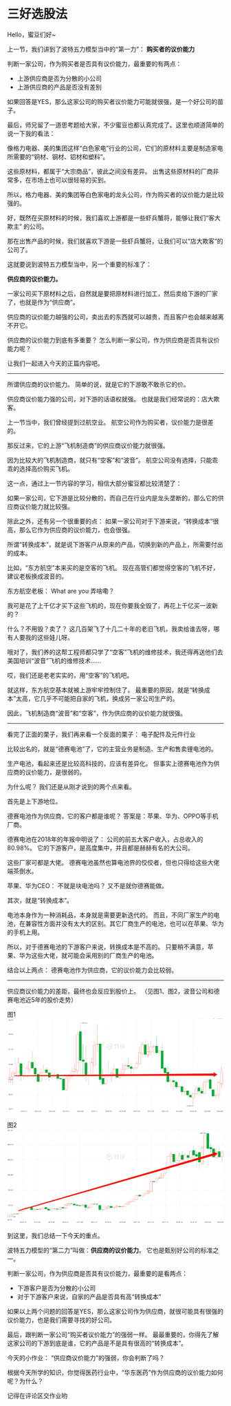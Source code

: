 # 三好选股法

Hello，蜜豆们好~

上一节，我们讲到了波特五力模型当中的“第一力”：
**购买者的议价能力**

判断一家公司，作为购买者是否具有议价能力，最重要的有两点：

- 上游供应商是否为分散的小公司
- 上游供应商的产品是否没有差别

如果回答是YES，那么这家公司的购买者议价能力可能就很强，是一个好公司的苗子。

最后，师兄留了一道思考题给大家，不少蜜豆也都认真完成了。这里也顺道简单的说一下我的看法：

像格力电器、美的集团这样“白色家电”行业的公司，它们的原材料主要是制造家电所需要的“铜材、钢材、铝材和塑料”。

这些原材料，都属于“大宗商品”，彼此之间没有差异。
出售这些原材料的厂商非常多，在市场上也可以很轻易的买到。

所以，格力电器、美的集团等白色家电的龙头公司，作为购买者的议价能力是比较强的。


好，既然在买原材料的时候，我们喜欢上游都是一些虾兵蟹将，能够让我们“客大欺主” 的公司。

那在出售产品的时候，我们就喜欢下游是一些虾兵蟹将，让我们可以“店大欺客”的公司了。

这就要说到波特五力模型当中，另一个重要的标准了：

**供应商的议价能力。**

一家公司买下原材料之后，自然就是要把原材料进行加工，然后卖给下游的厂家了，也就是作为“供应商”。

供应商的议价能力越强的公司，卖出去的东西就可以越贵，而且客户也会越来越离不开它。

供应商的议价能力到底有多重要？
怎么判断一家公司，作为供应商是否具有议价能力呢？

让我们一起进入今天的正篇内容吧。

---

所谓供应商的议价能力。
简单的说，就是它的下游敢不敢杀它的价。

供应商议价能力强的公司，对下游的话语权就强。
也就是我们经常说的：店大欺客。

上一节当中，我们曾经提到过航空业。
航空公司作为购买者，议价能力是很差的。

那反过来，它的上游“飞机制造商”的供应商议价能力就很强。

因为比较大的飞机制造商，就只有“空客”和“波音”。
航空公司没有选择，只能乖乖的选择高价购买飞机。

这一点，通过上一节内容的学习，相信大部分蜜豆都比较清楚了：

如果一家公司，它下游是比较分散的，而自己在行业内是龙头垄断的，那么它的供应商议价能力就比较强。


除此之外，还有另一个很重要的点：
如果一家公司对于下游来说，“转换成本”很高，那么它作为供应商的议价能力，也会很强。

所谓“转换成本”，就是说下游客户从原来的产品，切换到新的产品上，所需要付出的成本。

比如，“东方航空”本来买的是空客的飞机。
现在高管们都觉得空客的飞机不好，建议老板换成波音的。

东方航空老板：
What are you 弄啥嘞？

我可是花了上千亿才买下这些飞机的，现在你要我全毁了，再花上千亿买一波新的？

什么？不用毁？卖了？
这几百架飞了十几二十年的老旧飞机，我卖给谁去呀，哪有人要我的这些娃儿呀。

哦对了，我们养的这帮工程师都只学了“空客”飞机的维修技术，我还得再送他们去美国培训“波音”飞机的维修技术……

哎，我们还是老老实实的，用“空客”的飞机吧。

就这样，东方航空基本就被上游牢牢控制住了。
最重要的原因，就是“转换成本”太高，它几乎不可能把自家的飞机，换成另一家公司生产的。

因此，飞机制造商“波音”和“空客”，作为供应商的议价能力就很强。

---

看完了正面的栗子，我们再来看一个反面的栗子：
电子配件及元件行业

比较出名的，就是“德赛电池”了，它的主营业务是制造、生产和售卖锂电池的。

生产电池，看起来还是比较高科技的，应该有差异化。
但事实上德赛电池作为供应商的议价能力，是很弱的。

为什么呢？
我们还是从刚才说到的两个点来看。

首先是上下游地位。

德赛电池作为供应商，它的客户都是谁呢？
答案是：苹果、华为、OPPO等手机厂商。

德赛电池在2018年的年报中明说了：
公司的前五大客户收入，占总收入的80.98%。
它的下游客户，是高度集中，并且都是赫赫有名的大公司。

这些厂家可都是大佬。
德赛电池虽然也算电池界的佼佼者，但也只得给这些大佬端茶倒水。

苹果、华为CEO：
不就是块电池吗？
又不是就你德赛能做。


其次，就是“转换成本”。

电池本身作为一种消耗品，本身就是需要更新迭代的。
而且，不同厂家生产的电池，在兼容性方面并没有太大的区别。其它厂商生产的电池，也可以在苹果、华为的手机上用。

所以，对于德赛电池的下游客户来说，转换成本是不高的。
只要稍不满意，苹果、华为这些大佬，就可能会采用别的厂商生产的电池。


结合以上两点：
德赛电池作为供应商，它的议价能力会比较弱。

---

供应商议价能力的差距，最终也会反应到股价上。
（见图1、图2，波音公司和德赛电池近5年的股价走势）

图1
![1](./9-img/3.png)

图2
![2](./9-img/4.png)


到这里，我们总结一下今天的重点。

波特五力模型的“第二力”叫做：**供应商的议价能力**。
它也是甄别好公司的标准之一。

判断一家公司，作为供应商是否具有议价能力，最重要的是看两点：

- 下游客户是否为分散的小公司
- 对于下游客户来说，自家的产品是否具有高“转换成本”

如果以上两个问题的回答是YES，那么这家公司作为供应商，就很可能具有很强的议价能力，也是我们需要寻找的好公司。

最后，跟判断一家公司“购买者议价能力”的强弱一样。
最最重要的，你得先了解这家公司的下游到底是谁，它的产品是不是具有很高的“转换成本”。


今天的小作业：
“供应商议价能力”的强弱，你会判断了吗？

根据今天所学的知识，你觉得医药行业中，“华东医药”作为供应商的议价能力如何呢？为什么？

记得在评论区交作业哟

